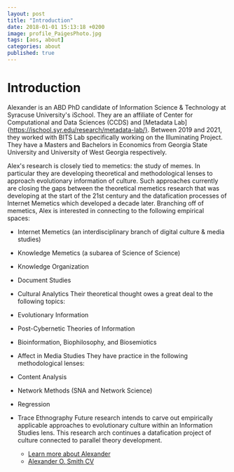 ```yaml
---
layout: post
title: "Introduction"
date: 2018-01-01 15:13:18 +0200
image: profile_PaigesPhoto.jpg
tags: [aos, about]
categories: about
published: true
---
```


# Introduction

Alexander is an ABD PhD candidate of Information Science & Technology at Syracuse University's iSchool. They are an affiliate of Center for Computational and Data Sciences (CCDS) and [Metadata Lab]{https://ischool.syr.edu/research/metadata-lab/}. Between 2019 and 2021, they worked with BITS Lab specifically working on the Illuminating Project. They have a Masters and Bachelors in Economics from Georgia State University and University of West Georgia respectively.

Alex's research is closely tied to memetics: the study of memes. In particular they are developing theoretical and methodological lenses to approach evolutionary information of culture. Such approaches currently are closing the gaps between the theoretical memetics research that was developing at the start of the 21st century and the datafication processes of Internet Memetics which developed a decade later. Branching off of memetics, Alex is interested in connecting to the following empirical spaces:
- Internet Memetics (an interdisciplinary branch of digital culture & media studies)
- Knowledge Memetics (a subarea of Science of Science)
- Knowledge Organization
- Document Studies
- Cultural Analytics
Their theoretical thought owes a great deal to the following topics:
- Evolutionary Information
- Post-Cybernetic Theories of Information
- Bioinformation, Biophilosophy, and Biosemiotics
- Affect in Media Studies
They have practice in the following methodological lenses:
- Content Analysis
- Network Methods (SNA and Network Science)
- Regression
- Trace Ethnography
Future research intends to carve out empirically applicable approaches to evolutionary culture within an Information Studies lens. This research arch continues a datafication project of culture connected to parallel theory development.

  * [Learn more about Alexander](/AboutAlexander/)
  * [Alexander O. Smith CV](/cv/)

